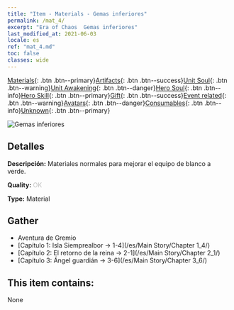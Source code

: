 ```yaml
---
title: "Item - Materials - Gemas inferiores"
permalink: /mat_4/
excerpt: "Era of Chaos  Gemas inferiores"
last_modified_at: 2021-06-03
locale: es
ref: "mat_4.md"
toc: false
classes: wide
---
```

 [Materials](/ItemsES/){: .btn .btn--primary}[Artifacts](/ItemsES/Artifacts/){: .btn .btn--success}[Unit Soul](/ItemsES/UnitSoul/){: .btn .btn--warning}[Unit Awakening](/ItemsES/UnitAwakening/){: .btn .btn--danger}[Hero Soul](/ItemsES/HeroSoul/){: .btn .btn--info}[Hero Skill](/ItemsES/HeroSkill/){: .btn .btn--primary}[Gift](/ItemsES/Gift/){: .btn .btn--success}[Event related](/ItemsES/Events/){: .btn .btn--warning}[Avatars](/ItemsES/Avatars/){: .btn .btn--danger}[Consumables](/ItemsES/Consumables/){: .btn .btn--info}[Unknown](/ItemsES/Unknown/){: .btn .btn--primary}

 ![Gemas inferiores](/images/t/i_cailiao_baoshi1.png)

## Detalles
 **Descripción:** Materiales normales para mejorar el equipo de blanco a verde.

 **Quality:** <span style="color: #C0C0C0">OK</span>

 **Type:** Material

## Gather

*    Aventura de Gremio 
*    [Capítulo 1: Isla Siemprealbor -> 1-4](/es/Main Story/Chapter 1_4/) 
*    [Capítulo 2: El retorno de la reina -> 2-1](/es/Main Story/Chapter 2_1/) 
*    [Capítulo 3: Ángel guardián -> 3-6](/es/Main Story/Chapter 3_6/) 

## This item contains:

  None

